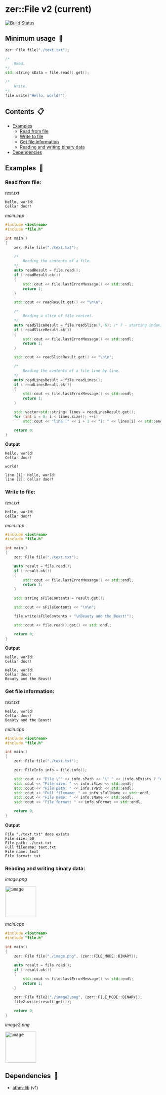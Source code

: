 
# zer::File v2 (current)

[![Build Status](https://travis-ci.com/ZERDICORP/file-lib.svg?branch=current)](https://travis-ci.com/ZERDICORP/file-lib)

## Minimum usage  :older_man:
```cpp
zer::File file("./text.txt");

/*
	Read.
*/
std::string sData = file.read().get();

/*
	Write.
*/
file.write("Hello, world!");
```
## Contents  :clipboard:
- [Examples](#examplesinformation_desk_person)
	* [Read from file](#read-from-file)
	* [Write to file](#write-to-file)
	* [Get file information](#get-file-information)
	* [Reading and writing binary data](#reading-and-writing-binary-data)
- [Dependencies](#dependenciescouple_with_heart)

## Examples  :information_desk_person:

### Read from file:
_text.txt_
```
Hello, world!
Cellar door!
```
_main.cpp_
```cpp
#include <iostream>
#include "file.h"

int main()
{
	zer::File file("./text.txt");

	/*
		Reading the contents of a file.
	*/
	auto readResult = file.read();
	if (!readResult.ok())
	{
		std::cout << file.lastErrorMessage() << std::endl;
		return 1;
	}

	std::cout << readResult.get() << "\n\n";

	/*
		Reading a slice of file content.
	*/
	auto readSliceResult = file.readSlice(7, 6); /* 7 - starting index, 6 - slice size */
	if (!readSliceResult.ok())
	{
		std::cout << file.lastErrorMessage() << std::endl;
		return 1;
	}

	std::cout << readSliceResult.get() << "\n\n";

	/*
		Reading the contents of a file line by line.
	*/
	auto readLinesResult = file.readLines();
	if (!readLinesResult.ok())
	{
		std::cout << file.lastErrorMessage() << std::endl;
		return 1;
	}

	std::vector<std::string> lines = readLinesResult.get();
	for (int i = 0; i < lines.size(); ++i)
		std::cout << "line [" << i + 1 << "]: " << lines[i] << std::endl;

	return 0;
}
```
__Output__
```
Hello, world!
Cellar door!

world!

line [1]: Hello, world!
line [2]: Cellar door!
```
### Write to file:
_text.txt_
```
Hello, world!
Cellar door!
```
_main.cpp_
```cpp
#include <iostream>
#include "file.h"

int main()
{
	zer::File file("./text.txt");

	auto result = file.read();
	if (!result.ok())
	{
		std::cout << file.lastErrorMessage() << std::endl;
		return 1;
	}

	std::string sFileContents = result.get();

	std::cout << sFileContents << "\n\n";

	file.write(sFileContents + "\nBeauty and the Beast!");

	std::cout << file.read().get() << std::endl;

	return 0;
}
```
__Output__
```
Hello, world!
Cellar door!

Hello, world!
Cellar door!
Beauty and the Beast!
```
### Get file information:
_text.txt_
```
Hello, world!
Cellar door!
Beauty and the Beast!
```
_main.cpp_
```cpp
#include <iostream>
#include "file.h"

int main()
{
	zer::File file("./text.txt");

	zer::FileInfo info = file.info();

	std::cout << "File \"" << info.sPath << "\" " << (info.bExists ? "does" : "does not") << " exists" << std::endl;
	std::cout << "File size: " << info.iSize << std::endl;
	std::cout << "File path: " << info.sPath << std::endl;
	std::cout << "Full filename: " << info.sFullName << std::endl;
	std::cout << "File name: " << info.sName << std::endl;
	std::cout << "File format: " << info.sFormat << std::endl;

	return 0;
}
```
__Output__
```
File "./text.txt" does exists
File size: 50
File path: ./text.txt
Full filename: text.txt
File name: text
File format: txt
```
### Reading and writing binary data:
_image.png_

<kbd><img src="https://80.249.146.66:81/images/heart.png" alt="image" width="100"/></kbd>

_main.cpp_
```cpp
#include <iostream>
#include "file.h"

int main()
{
	zer::File file("./image.png", {zer::FILE_MODE::BINARY});

	auto result = file.read();
	if (!result.ok())
	{
		std::cout << file.lastErrorMessage() << std::endl;
		return 1;
	}

	zer::File file2("./image2.png", {zer::FILE_MODE::BINARY});
	file2.write(result.get());

	return 0;
}
```
_image2.png_

<kbd><img src="http://80.249.146.66:81/images/heart.png" alt="image" width="100"/></kbd>

## Dependencies  :couple_with_heart:
- [athm-lib](https://github.com/ZERDICORP/athm-lib/tree/v1) (v1)
